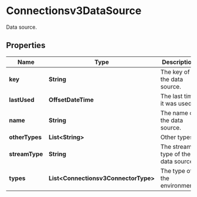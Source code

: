 

# Connectionsv3DataSource

Data source.

## Properties

| Name | Type | Description | Notes |
|------------ | ------------- | ------------- | -------------|
|**key** | **String** | The key of the data source. |  [optional] |
|**lastUsed** | **OffsetDateTime** | The last time it was used. |  [optional] |
|**name** | **String** | The name of the data source. |  [optional] |
|**otherTypes** | **List&lt;String&gt;** | Other types. |  [optional] |
|**streamType** | **String** | The stream type of the data source. |  [optional] |
|**types** | **List&lt;Connectionsv3ConnectorType&gt;** | The type of the environment. |  [optional] |



